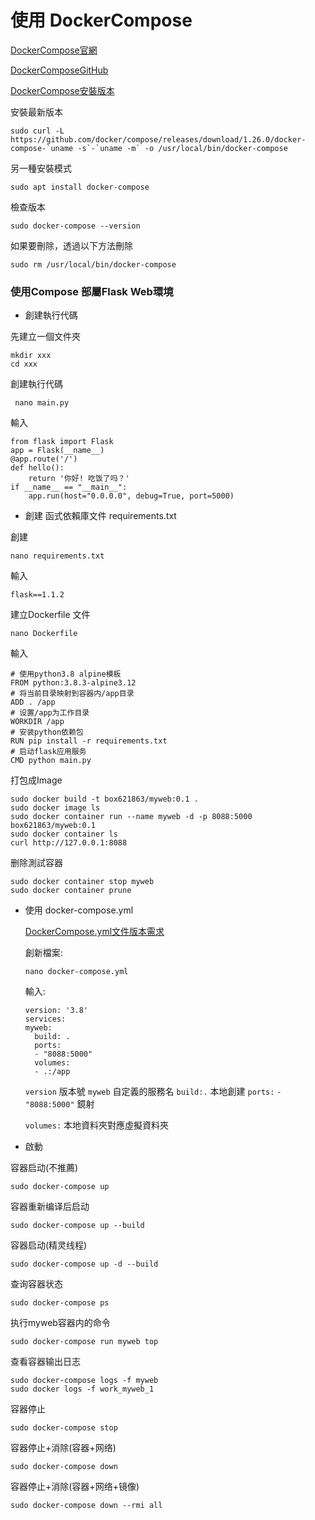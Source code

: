 # 使用 DockerCompose


[DockerCompose官網](https://docs.docker.com/compose/)

[DockerComposeGitHub](https://github.com/docker/compose)

[DockerCompose安裝版本](https://github.com/docker/compose/releases)

安裝最新版本

    sudo curl -L https://github.com/docker/compose/releases/download/1.26.0/docker-compose-`uname -s`-`uname -m` -o /usr/local/bin/docker-compose

另一種安裝模式

    sudo apt install docker-compose

檢查版本

    sudo docker-compose --version

如果要刪除，透過以下方法刪除

    sudo rm /usr/local/bin/docker-compose    


### 使用Compose 部屬Flask Web環境

- 創建執行代碼

先建立一個文件夾
  
    mkdir xxx
    cd xxx
   
創建執行代碼

     nano main.py

   
輸入    

    from flask import Flask
    app = Flask(__name__)
    @app.route('/')
    def hello():
        return '你好! 吃饭了吗？'
    if __name__ == "__main__":
        app.run(host="0.0.0.0", debug=True, port=5000)    
        
 - 創建 函式依賴庫文件 requirements.txt       
        
 創建
 
    nano requirements.txt
      
輸入

    flask==1.1.2
   
   
建立Dockerfile 文件

    nano Dockerfile
    
輸入

    # 使用python3.8 alpine模板
    FROM python:3.8.3-alpine3.12
    # 将当前目录映射到容器内/app目录
    ADD . /app
    # 设置/app为工作目录
    WORKDIR /app
    # 安装python依赖包
    RUN pip install -r requirements.txt
    # 启动flask应用服务
    CMD python main.py   

打包成Image

    sudo docker build -t box621863/myweb:0.1 .
    sudo docker image ls
    sudo docker container run --name myweb -d -p 8088:5000 box621863/myweb:0.1
    sudo docker container ls
    curl http://127.0.0.1:8088

删除測試容器

    sudo docker container stop myweb 
    sudo docker container prune


- 使用 docker-compose.yml

  [DockerCompose.yml文件版本需求](https://docs.docker.com/compose/compose-file/)
  
  創新檔案:
  
  `nano docker-compose.yml`
  
  輸入:
  
      version: '3.8'
      services:
      myweb:
        build: .
        ports:
        - "8088:5000"
        volumes:
        - .:/app
        
        
  `version` 版本號
  `myweb`   自定義的服務名
  `build:.` 本地創建
  `ports:`
     `- "8088:5000"` 鏡射
     
  `volumes:` 本地資料夾對應虛擬資料夾
  
- 啟動

容器启动(不推薦)

    sudo docker-compose up
   
容器重新编译后启动

    sudo docker-compose up --build
    
容器启动(精灵线程)

    sudo docker-compose up -d --build
    
查询容器状态

    sudo docker-compose ps
    
执行myweb容器内的命令

    sudo docker-compose run myweb top
    
查看容器输出日志

    sudo docker-compose logs -f myweb
    sudo docker logs -f work_myweb_1
    
容器停止

    sudo docker-compose stop
    
容器停止+消除(容器+网络)

    sudo docker-compose down
    
容器停止+消除(容器+网络+镜像)

    sudo docker-compose down --rmi all
  
     
